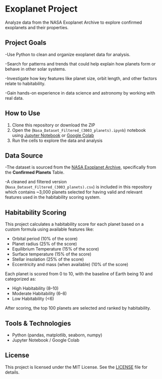 # Exoplanet Project

Analyze data from the NASA Exoplanet Archive to explore confirmed exoplanets and their properties.

## Project Goals
-Use Python to clean and organize exoplanet data for analysis.

-Search for patterns and trends that could help explain how planets form or behave in other solar systems.

-Investigate how key features like planet size, orbit length, and other factors relate to habitability.

-Gain hands-on experience in data science and astronomy by working with real data.

## How to Use
1. Clone this repository or download the ZIP
2. Open the (`Nasa_Dataset_Filtered_(3003_planets).ipynb`) notebook using [Jupyter Notebook](https://jupyter.org/) or [Google Colab](https://colab.research.google.com/)
3. Run the cells to explore the data and analysis

## Data Source
-The dataset is sourced from the [NASA Exoplanet Archive](https://exoplanetarchive.ipac.caltech.edu/), specifically from the **Confirmed Planets** Table.

-A cleaned and filtered version (`Nasa_Dataset_Filtered_(3003_planets).csv`) is included in this repository which contains ~3,000 planets selected for having valid and relevant features used in the habitability scoring system.

## Habitability Scoring
This project calculates a habitability score for each planet based on a custom formula using available features like:
- Orbital period (10% of the score)
- Planet radius (25% of the score)
- Equilibrium Temperature (15% of the score)
- Surface temperature (15% of the score)
- Stellar insolation (25% of the score)
- Eccentricity and mass (when available) (10% of the score)

Each planet is scored from 0 to 10, with the baseline of Earth being 10 and categorized as:
- High Habitability (8–10)
- Moderate Habitability (6–8)
- Low Habitability (<6)

After scoring, the top 100 planets are selected and ranked by habitability.

## Tools & Technologies
- Python (pandas, matplotlib, seaborn, numpy)
- Jupyter Notebook / Google Colab

## License
This project is licensed under the MIT License. See the [LICENSE](LICENSE) file for details.
